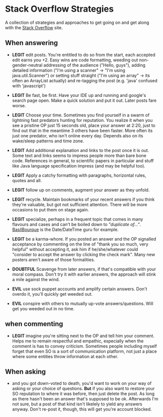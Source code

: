 # Stack Overflow Strategies

A collection of strategies and approaches to get going on and get along with the [Stack Overflow](https://stackoverflow.com/) site. 

## When answering

- **LEGIT** edit posts. You're entitled to do so from the start, each accepted edit earns you +2. Easy wins are code formatting, weeding out non-gender-neutral addressing of the audience ("Hello, guys"), adding detailed information ("I'm using a scanner" -> "I'm using java.util.Scanner") or setting stuff straight ("I'm using an array" -> its often an ArrayList actually) and re-tagging the post (e.g. 'java' confused with 'javascript')

- **LEGIT** Be fast, be first. Have your IDE up and running and google's search page open. Make a quick solution and put it out. Later posts fare worse.

- **LEGIT** Choose your time. Sometimes you find yourself in a swarm of lightning fast predators hunting for reputation. You realize it when you see a pristine OP just 15 seconds old, place your answer at 2:20, just to find out that in the meantime 3 others have been faster. More often its just one predator, who isn't online every day. Depends also on its wake/sleep patterns and time zone. 

- **LEGIT** Add additional explanation and links to the post once it is out. Some text and links seems to impress people more than bare bone code. References in general, to scientific papers in particular and stuff like Java language specification impress (and may be helpful too).

- **LEGIT** Apply a catchy formatting with paragraphs, horizontal rules, quotes and all.  

- **LEGIT** follow up on comments, augment your answer as they unfold.

- **LEGIT** recycle. Maintain bookmarks of your recent answers if you think they're valuable, but got not sufficient attention. There will be more occasions to put them on stage again.

- **LEGIT** specialize, perhaps in a frequent topic that comes in many flavours and cases and can't be boiled down to *"duplicate of...<single answer>"*. [BasilBourque](https://stackoverflow.com/search?q=user:642706) is the Date/DateTime guru for example.

- **LEGIT** be a karma-whore. If you posted an answer and the OP signalled acceptance by commenting on the line of "thank you so much, very helpful" without accepting it, ask him if he/she/whatever could "consider to accept the answer by clicking the check mark". Many new posters aren't aware of those formalities. 

- **DOUBTFUL** Scavenge from later answers, if that's compatible with your moral compass. Don't try it with earlier answers, the approach will stink a mile against the wind.

- **EVIL** use sock puppet accounts and amplify certain answers. Don't overdo it, you'll quickly get weeded out.

- **EVIL** conspire with others to mutually up-vote answers/questions. Will get you weeded out in no time.

## when commenting

- **LEGIT** imagine you're sitting next to the OP and tell him your comment. Helps me to remain respectful and empathic, especially when the comment is has to convey criticism. Sometimes people including myself forget that even SO is a sort of communication platform, not just a place where some entities throw information at each other.

## When asking

- and you got down-voted to death, you'd want to work on your way of asking or your choice of questions. **But** if you also want to restore your SO reputation to where it was before, then just delete the post. As long as there hasn't been an answer that's supposed to be ok. Afterwards I'm not sure, but a post of that kind isn't likelely to yield any answers anyway. Don't re-post it, though, this will get you're account blocked.
